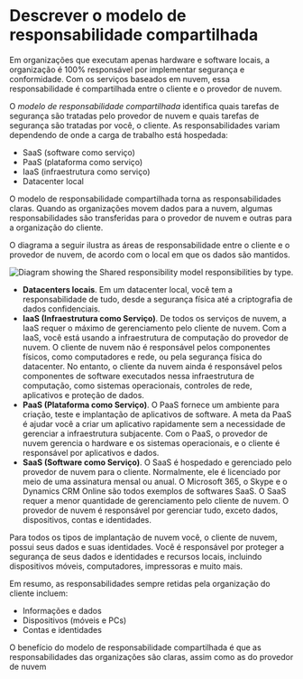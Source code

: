 # Descrever o modelo de responsabilidade compartilhada

Em organizações que executam apenas hardware e software locais, a organização é 100% responsável por implementar segurança e conformidade. Com os serviços baseados em nuvem, essa responsabilidade é compartilhada entre o cliente e o provedor de nuvem.

O _modelo de responsabilidade compartilhada_ identifica quais tarefas de segurança são tratadas pelo provedor de nuvem e quais tarefas de segurança são tratadas por você, o cliente. As responsabilidades variam dependendo de onde a carga de trabalho está hospedada:

* SaaS (software como serviço)
* PaaS (plataforma como serviço)
* IaaS (infraestrutura como serviço)
* Datacenter local

O modelo de responsabilidade compartilhada torna as responsabilidades claras. Quando as organizações movem dados para a nuvem, algumas responsabilidades são transferidas para o provedor de nuvem e outras para a organização do cliente.

O diagrama a seguir ilustra as áreas de responsabilidade entre o cliente e o provedor de nuvem, de acordo com o local em que os dados são mantidos.

![Diagram showing the Shared responsibility model responsibilities by type.](https://learn.microsoft.com/pt-br/training/wwl-sci/describe-security-concepts-methodologies/media/3-shared-responsibility-model.png)

* **Datacenters locais**. Em um datacenter local, você tem a responsabilidade de tudo, desde a segurança física até a criptografia de dados confidenciais.
* **IaaS (Infraestrutura como Serviço)**. De todos os serviços de nuvem, a IaaS requer o máximo de gerenciamento pelo cliente de nuvem. Com a IaaS, você está usando a infraestrutura de computação do provedor de nuvem. O cliente de nuvem não é responsável pelos componentes físicos, como computadores e rede, ou pela segurança física do datacenter. No entanto, o cliente da nuvem ainda é responsável pelos componentes de software executados nessa infraestrutura de computação, como sistemas operacionais, controles de rede, aplicativos e proteção de dados.
* **PaaS (Plataforma como Serviço)**. O PaaS fornece um ambiente para criação, teste e implantação de aplicativos de software. A meta da PaaS é ajudar você a criar um aplicativo rapidamente sem a necessidade de gerenciar a infraestrutura subjacente. Com o PaaS, o provedor de nuvem gerencia o hardware e os sistemas operacionais, e o cliente é responsável por aplicativos e dados.
* **SaaS (Software como Serviço)**. O SaaS é hospedado e gerenciado pelo provedor de nuvem para o cliente. Normalmente, ele é licenciado por meio de uma assinatura mensal ou anual. O Microsoft 365, o Skype e o Dynamics CRM Online são todos exemplos de softwares SaaS. O SaaS requer a menor quantidade de gerenciamento pelo cliente de nuvem. O provedor de nuvem é responsável por gerenciar tudo, exceto dados, dispositivos, contas e identidades.

Para todos os tipos de implantação de nuvem você, o cliente de nuvem, possui seus dados e suas identidades. Você é responsável por proteger a segurança de seus dados e identidades e recursos locais, incluindo dispositivos móveis, computadores, impressoras e muito mais.

Em resumo, as responsabilidades sempre retidas pela organização do cliente incluem:

* Informações e dados
* Dispositivos (móveis e PCs)
* Contas e identidades

O benefício do modelo de responsabilidade compartilhada é que as responsabilidades das organizações são claras, assim como as do provedor de nuvem
